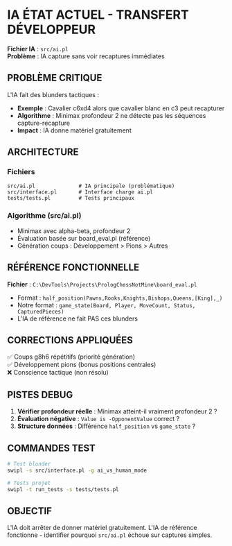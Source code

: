 # IA ÉTAT ACTUEL - TRANSFERT DÉVELOPPEUR

**Fichier IA** : `src/ai.pl`  
**Problème** : IA capture sans voir recaptures immédiates

## PROBLÈME CRITIQUE

L'IA fait des blunders tactiques :
- **Exemple** : Cavalier c6xd4 alors que cavalier blanc en c3 peut recapturer
- **Algorithme** : Minimax profondeur 2 ne détecte pas les séquences capture-recapture
- **Impact** : IA donne matériel gratuitement

## ARCHITECTURE

### Fichiers
```
src/ai.pl              # IA principale (problématique)
src/interface.pl       # Interface charge ai.pl
tests/tests.pl         # Tests principaux
```

### Algorithme (src/ai.pl)
- Minimax avec alpha-beta, profondeur 2
- Évaluation basée sur board_eval.pl (référence)
- Génération coups : Développement > Pions > Autres

## RÉFÉRENCE FONCTIONNELLE

**Fichier** : `C:\DevTools\Projects\PrologChessNotMine\board_eval.pl`
- Format : `half_position(Pawns,Rooks,Knights,Bishops,Queens,[King],_)`
- Notre format : `game_state(Board, Player, MoveCount, Status, CapturedPieces)`
- L'IA de référence ne fait PAS ces blunders

## CORRECTIONS APPLIQUÉES

✅ Coups g8h6 répétitifs (priorité génération)  
✅ Développement pions (bonus positions centrales)  
❌ Conscience tactique (non résolu)

## PISTES DEBUG

1. **Vérifier profondeur réelle** : Minimax atteint-il vraiment profondeur 2 ?
2. **Évaluation négative** : `Value is -OpponentValue` correct ?
3. **Structure données** : Différence `half_position` vs `game_state` ?

## COMMANDES TEST

```bash
# Test blunder
swipl -s src/interface.pl -g ai_vs_human_mode

# Tests projet
swipl -t run_tests -s tests/tests.pl
```

## OBJECTIF

L'IA doit arrêter de donner matériel gratuitement. L'IA de référence fonctionne - identifier pourquoi `src/ai.pl` échoue sur captures simples.